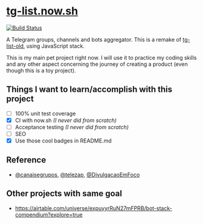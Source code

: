 # [tg-list.now.sh](https://tg-list.now.sh/)

[![Build Status](https://travis-ci.org/PabloDinella/tg-list.svg?branch=master)](https://travis-ci.org/PabloDinella/tg-list)

A Telegram groups, channels and bots aggregator. This is a remake of [tg-list-old](https://github.com/PabloDinella/tg-list-old), using JavaScript stack.

This is my main pet project right now. I will use it to practice my coding skills and any other aspect concerning the journey of creating a product (even though this is a toy project).

## Things I want to learn/accomplish with this project

- [ ] 100% unit test coverage
- [x] CI with now.sh *(I never did from scratch)*
- [ ] Acceptance testing *(I never did from scratch)*
- [ ] SEO
- [x] Use those cool badges in README.md

## Reference

- [@canaisegrupos](https://telegram.me/canaisegrupos), [@telezap](https://telegram.me/telezap), [@DivulgacaoEmFoco](https://telegram.me/DivulgacaoEmFoco)

## Other projects with same goal
- https://airtable.com/universe/expuyyrRuN27mFPRB/bot-stack-compendium?explore=true
